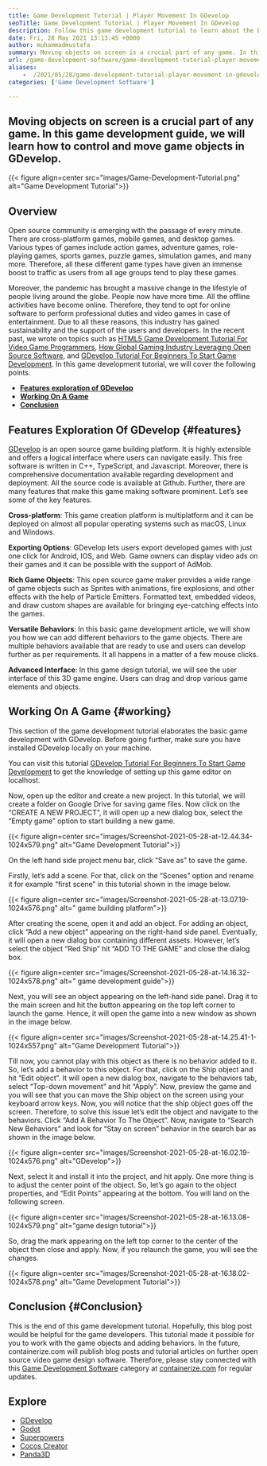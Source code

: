 ```yaml
---
title: Game Development Tutorial | Player Movement In GDevelop
seoTitle: Game Development Tutorial | Player Movement In GDevelop
description: Follow this game development tutorial to learn about the basic game functions. GDevelop is a free game creation software for building and publishing games.
date: Fri, 28 May 2021 13:13:45 +0000
author: muhammadmustafa
summary: Moving objects on screen is a crucial part of any game. In this game development guide, we will learn how to control and move game objects in GDevelop.
url: /game-development-software/game-development-tutorial-player-movement-in-gdevelop/
aliases: 
    -  /2021/05/28/game-development-tutorial-player-movement-in-gdevelop/
categories: ['Game Development Software']

---
```

## Moving objects on screen is a crucial part of any game. In this game development guide, we will learn how to control and move game objects in GDevelop.

{{< figure align=center src="images/Game-Development-Tutorial.png" alt="Game Development Tutorial">}}  

## **Overview**

Open source community is emerging with the passage of every minute. There are cross-platform games, mobile games, and desktop games. Various types of games include action games, adventure games, role-playing games, sports games, puzzle games, simulation games, and many more. Therefore, all these different game types have given an immense boost to traffic as users from all age groups tend to play these games. 

Moreover, the pandemic has brought a massive change in the lifestyle of people living around the globe. People now have more time. All the offline activities have become online. Therefore, they tend to opt for online software to perform professional duties and video games in case of entertainment. Due to all these reasons, this industry has gained sustainability and the support of the users and developers. In the recent past, we wrote on topics such as [HTML5 Game Development Tutorial For Video Game Programmers][1], [How Global Gaming Industry Leveraging Open Source Software][2], and [GDevelop Tutorial For Beginners To Start Game Development][3]. In this game development tutorial, we will cover the following points. 

  * **[Features exploration of GDevelop][4]** 
  * **[Working On A Game][5]** 
  * **[Conclusion][6]** 

## Features Exploration Of GDevelop {#features}

[GDevelop][7] is an open source game building platform. It is highly extensible and offers a logical interface where users can navigate easily. This free software is written in C++, TypeScript, and Javascript. Moreover, there is comprehensive documentation available regarding development and deployment. All the source code is available at Github. Further, there are many features that make this game making software prominent. Let’s see some of the key features.

**Cross-platform**: This game creation platform is multiplatform and it can be deployed on almost all popular operating systems such as macOS, Linux and Windows. 

**Exporting Options**: GDevelop lets users export developed games with just one click for Android, IOS, and Web. Game owners can display video ads on their games and it can be possible with the support of AdMob. 

**Rich Game Objects**: This open source game maker provides a wide range of game objects such as Sprites with animations, fire explosions, and other effects with the help of Particle Emitters. Formatted text, embedded videos, and draw custom shapes are available for bringing eye-catching effects into the games.

**Versatile Behaviors**: In this basic game development article, we will show you how we can add different behaviors to the game objects. There are multiple behaviors available that are ready to use and users can develop further as per requirements. It all happens in a matter of a few mouse clicks.

**Advanced Interface**: In this game design tutorial, we will see the user interface of this 3D game engine. Users can drag and drop various game elements and objects.

## Working On A Game {#working}

This section of the game development tutorial elaborates the basic game development with GDevelop. Before going further, make sure you have installed GDevelop locally on your machine. 

You can visit this tutorial [GDevelop Tutorial For Beginners To Start Game Development][3] to get the knowledge of setting up this game editor on localhost.

Now, open up the editor and create a new project. In this tutorial, we will create a folder on Google Drive for saving game files. Now click on the “CREATE A NEW PROJECT”, it will open up a new dialog box, select the “Empty game” option to start building a new game. 

{{< figure align=center src="images/Screenshot-2021-05-28-at-12.44.34-1024x579.png" alt="Game Development Tutorial">}}  

On the left hand side project menu bar, click “Save as” to save the game. 

Firstly, let’s add a scene. For that, click on the “Scenes” option and rename it for example “first scene” in this tutorial shown in the image below.

{{< figure align=center src="images/Screenshot-2021-05-28-at-13.07.19-1024x576.png" alt=" game building platform">}}  

After creating the scene, open it and add an object. For adding an object, click “Add a new object” appearing on the right-hand side panel. Eventually, it will open a new dialog box containing different assets. However, let’s select the object “Red Ship” hit “ADD TO THE GAME” and close the dialog box. 

{{< figure align=center src="images/Screenshot-2021-05-28-at-14.16.32-1024x578.png" alt=" game development guide">}}  

Next, you will see an object appearing on the left-hand side panel. Drag it to the main screen and hit the button appearing on the top left corner to launch the game. Hence, it will open the game into a new window as shown in the image below.

{{< figure align=center src="images/Screenshot-2021-05-28-at-14.25.41-1-1024x557.png" alt="Game Development Tutorial">}}  

Till now, you cannot play with this object as there is no behavior added to it. So, let’s add a behavior to this object. For that, click on the Ship object and hit “Edit object”. It will open a new dialog box, navigate to the behaviors tab, select “Top-down movement” and hit “Apply”. Now, preview the game and you will see that you can move the Ship object on the screen using your keyboard arrow keys. Now, you will notice that the ship object goes off the screen. Therefore, to solve this issue let’s edit the object and navigate to the behaviors. Click “Add A Behavior To The Object”. Now, navigate to “Search New Behaviors” and look for “Stay on screen” behavior in the search bar as shown in the image below.

{{< figure align=center src="images/Screenshot-2021-05-28-at-16.02.19-1024x576.png" alt="GDevelop">}}  

Next, select it and install it into the project, and hit apply. One more thing is to adjust the center point of the object. So, let’s go again to the object properties, and “Edit Points” appearing at the bottom. You will land on the following screen.

{{< figure align=center src="images/Screenshot-2021-05-28-at-16.13.08-1024x579.png" alt="game design tutorial">}}  

So, drag the mark appearing on the left top corner to the center of the object then close and apply. Now, if you relaunch the game, you will see the changes.

{{< figure align=center src="images/Screenshot-2021-05-28-at-16.18.02-1024x578.png" alt="Game Development Tutorial">}}  

## Conclusion {#Conclusion}

This is the end of this game development tutorial. Hopefully, this blog post would be helpful for the game developers. This tutorial made it possible for you to work with the game objects and adding behaviors. In the future, containerize.com will publish blog posts and tutorial articles on further open source video game design software. Therefore, please stay connected with this [Game Development Software][8] category at [containerize.com][9] for regular updates.

## Explore

  * [GDevelop][7]
  * [Godot][10]
  * [Superpowers][11]
  * [Cocos Creator][12]
  * [Panda3D][13]

 [1]: https://blog.containerize.com/2021/05/19/html5-game-development-tutorial-for-video-game-programmers/
 [2]: https://blog.containerize.com/2021/05/07/how-global-gaming-industry-leveraging-open-source-software/
 [3]: https://blog.containerize.com/2021/05/05/gdevelop-tutorial-for-beginners-to-start-game-development/
 [4]: #features
 [5]: #working
 [6]: #Conclusion
 [7]: https://products.containerize.com/game-development-software/gdevelop/
 [8]: https://products.containerize.com/game-development-software/
 [9]: https://www.containerize.com/
 [10]: https://products.containerize.com/game-development-software/godot/
 [11]: https://products.containerize.com/game-development-software/superpowers/
 [12]: https://products.containerize.com/game-development-software/cocos-creator/
 [13]: https://products.containerize.com/game-development-software/panda3d/